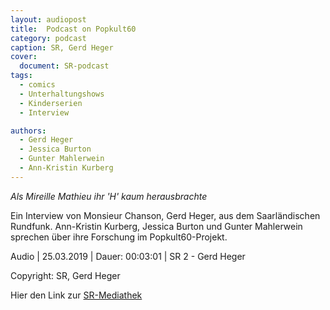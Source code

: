 ```yaml
---
layout: audiopost
title:  Podcast on Popkult60
category: podcast
caption: SR, Gerd Heger
cover:
  document: SR-podcast  
tags:
  - comics
  - Unterhaltungshows
  - Kinderserien
  - Interview

authors:
  - Gerd Heger
  - Jessica Burton
  - Gunter Mahlerwein
  - Ann-Kristin Kurberg
---
```


*Als Mireille Mathieu ihr 'H' kaum herausbrachte*

Ein Interview von Monsieur Chanson, Gerd Heger, aus dem Saarländischen Rundfunk. Ann-Kristin Kurberg, Jessica Burton und Gunter Mahlerwein sprechen über ihre Forschung im Popkult60-Projekt.

Audio | 25.03.2019 | Dauer: 00:03:01 | SR 2 - Gerd Heger

<!-- more -->

Copyright: SR, Gerd Heger

Hier den Link zur [SR-Mediathek](http://www.sr-mediathek.de/index.php?seite=7&id=71997)
